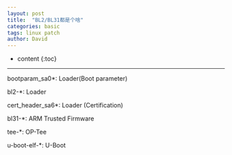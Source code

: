 ```yaml
---
layout: post
title:  "BL2/BL31都是个啥"
categories: basic
tags: linux patch
author: David
---
```


* content
{:toc}

---

bootparam_sa0*: Loader(Boot parameter)

bl2-*: Loader

cert_header_sa6*: Loader (Certification)

bl31-*: ARM Trusted Firmware

tee-*: OP-Tee

u-boot-elf-*: U-Boot




